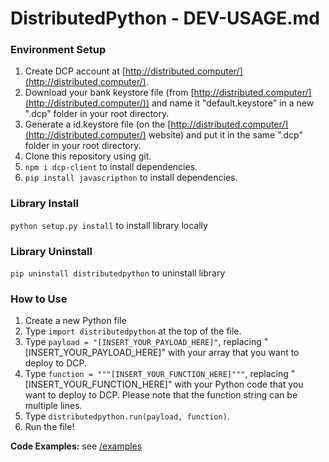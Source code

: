 # DistributedPython - DEV-USAGE.md

### Environment Setup
1. Create DCP account at [http://distributed.computer/](http://distributed.computer/).
2. Download your bank keystore file (from [http://distributed.computer/](http://distributed.computer/)) and name it "default.keystore" in a new ".dcp" folder in your root directory.
3. Generate a id.keystore file (on the [http://distributed.computer/](http://distributed.computer/) website) and put it in the same ".dcp" folder in your root directory.
4. Clone this repository using git.
5. ```npm i dcp-client``` to install dependencies.
6. ```pip install javascripthon``` to install dependencies.

### Library Install
```python setup.py install``` to install library locally

### Library Uninstall
```pip uninstall distributedpython``` to uninstall library

### How to Use
1. Create a new Python file
2. Type ```import distributedpython``` at the top of the file.
3. Type ```payload = "[INSERT_YOUR_PAYLOAD_HERE]"```, replacing "[INSERT_YOUR_PAYLOAD_HERE]" with your array that you want to deploy to DCP.
4. Type ```function = """[INSERT_YOUR_FUNCTION_HERE]"""```, replacing "[INSERT_YOUR_FUNCTION_HERE]" with your Python code that you want to deploy to DCP. Please note that the function string can be multiple lines.
5. Type ```distributedpython.run(payload, function)```.
6. Run the file!

**Code Examples:** see [/examples](https://github.com/GeorgeShao/distributedpython/blob/master/examples)